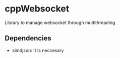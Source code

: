 # cppWebsocket
Library to manage websocket through multithreading

## Dependencies
* simdjson: It is neccesary
